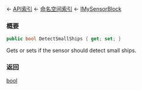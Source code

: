 ← [API索引](Api-Index) ← [命名空间索引](Namespace-Index) ← [IMySensorBlock](Sandbox.ModAPI.Ingame.IMySensorBlock)

### 概要

```csharp
public bool DetectSmallShips { get; set; }
```

Gets or sets if the sensor should detect small ships.

### 返回

[bool](https://docs.microsoft.com/en-us/dotnet/api/System.Boolean?view=netframework-4.6)

